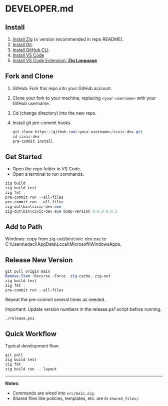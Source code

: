 # DEVELOPER.md

## Install

1. [Install Zig](https://ziglang.org/download/) (≥ version recommended in repo README).
2. [Install Git](https://git-scm.com/).
3. [Install GitHub CLI](https://cli.github.com/).
4. [Install VS Code](https://code.visualstudio.com/download)
5. [Install VS Code Extension: **Zig Language**](https://marketplace.visualstudio.com/items?itemName=ziglang.vscode-zig)

## Fork and Clone

1. GitHub: Fork this repo into your GitHub account.
2. Clone your fork to your machine, replacing `<your-username>` with your GitHub username.
3. Cd (change directory) into the new repo.
4. Install git pre-commit hooks.

    ```powershell
    git clone https://github.com/<your-username>/civic-dev.git
    cd civic-dev
    pre-commit install
    ```

## Get Started

- Open the repo folder in VS Code.
- Open a terminal to run commands.

```powershell
zig build
zig build test
zig fmt .
pre-commit run --all-files
pre-commit run --all-files
zig-out\bin\civic-dev.exe
zig-out\bin\civic-dev.exe bump-version 0.0.0 0.0.1
```

## Add to Path

Windows: copy from zig-out/bin/civic-dev.exe to C:\Users\edaci\AppData\Local\Microsoft\WindowsApps.

## Release New Version

```powershell
git pull origin main
Remove-Item -Recurse -Force .zig-cache, zig-out
zig build test
zig fmt .
pre-commit run --all-files
```

Repeat the pre-commit several times as needed.

Important: Update version numbers in the release.ps1 script before running.

```
./release.ps1
```


## Quick Workflow

Typical development flow:

```powershell
git pull
zig build test
zig fmt
zig build run -- layout
```

---

**Notes:**

- Commands are wired into `src/main.zig`.
- Shared files like policies, templates, etc. are in `shared_files/`.
